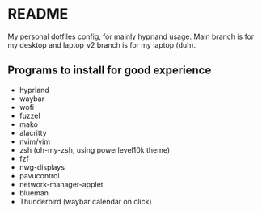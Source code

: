 # README
My personal dotfiles config, for mainly hyprland usage. Main branch is for my desktop and laptop_v2 branch is for my laptop (duh).

## Programs to install for good experience
- hyprland
- waybar
- wofi
- fuzzel
- mako
- alacritty
- nvim/vim
- zsh (oh-my-zsh, using powerlevel10k theme)
- fzf
- nwg-displays
- pavucontrol
- network-manager-applet
- blueman
- Thunderbird (waybar calendar on click)

